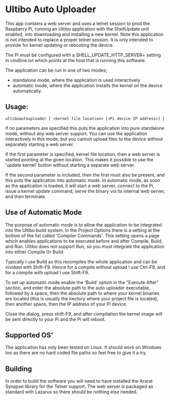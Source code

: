 # Ultibo Auto Uploader

This app contains a web server and uses a telnet session to prod the Raspberry
Pi, running an Ultibo application with the ShellUpdate unit enabled, into downloading
and installing a new kernel. Note this application is not intended to replace a proper
telnet session. It is only intended to provide for kernel updating or rebooting the device.

The Pi must be configured with a SHELL_UPDATE_HTTP_SERVER= setting in cmdline.txt
which points at the host that is running this software.

The application can be run in one of two modes;
- standalone mode, where the application is used interactively
- automatic mode, where the application installs the kernel on the device automatically.

## Usage:
```
ultiboautouploader [ <kernel file location> [<Pi device IP address>] ]
```

If no parameters are specified this puts the application into pure standalone mode,
without any web server support. You can use the application interactively in this
mode, but you cannot upload files to the device without separately starting a web
server.

If the first parameter is specified, kernel file location, then a web server is
started pointing at the given location. This makes it possible to use the 'update kernel'
button without starting a separate web server.

If the second parameter is included, then the first must also be present, and this
puts the application into automatic mode. In automatic mode, as soon as the application
is loaded, it will start a web server, connect to the Pi, issue a kernel update command,
serve the binary via its internal web server, and then terminate.


## Use of Automatic Mode

The purpose of automatic mode is to allow the application to be integrated
into the Ultibo build system. In the Project Options there is a setting at the bottom
of the list called 'Compiler Commands'. This setting opens a page which enables
applications to be executed before and after Compile, Build, and Run.
Ultibo does not support Run, so you must integrate the application into either
Compile Or Build.

Typically I use Build as this recompiles the whole application and can be invoked
with Shift-F9. Hence for a compile without upload I use Ctrl-F9, and for a compile
with upload I use Shift-F9.

To set up automatic mode enable the 'Build' option in the "Execute After" section,
and enter the absolute path to the auto uploader executable, followed by a space, then
the absolute path to where your kernel binaries are located (this is usually the
irectory where your project file is located), then another space, then the IP address of
your Pi device.

Close the dialog, press shift-F9, and after compilation the kernel image will be
sent directly to your Pi and the Pi will reboot.

## Supported OS'

The application has only been tested on Linux. It should work on Windows too as there are
no hard coded file paths so feel free to give it a try.

## Building

In order to build the software you will need to have installed the Ararat Synapse library
for the Telnet support. The web server is packaged as standard with Lazarus so there should
be nothing else needed.
